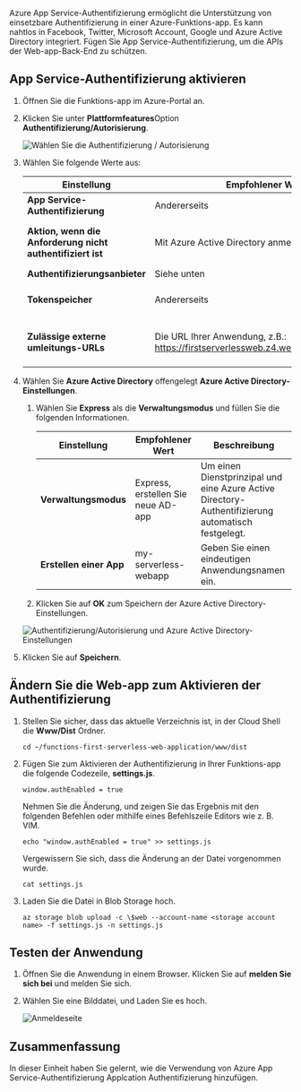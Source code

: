 Azure App Service-Authentifizierung ermöglicht die Unterstützung von einsetzbare Authentifizierung in einer Azure-Funktions-app. Es kann nahtlos in Facebook, Twitter, Microsoft Account, Google und Azure Active Directory integriert. Fügen Sie App Service-Authentifizierung, um die APIs der Web-app-Back-End zu schützen.

## <a name="enable-app-service-authentication"></a>App Service-Authentifizierung aktivieren

1. Öffnen Sie die Funktions-app im Azure-Portal an.

1. Klicken Sie unter **Plattformfeatures**Option **Authentifizierung/Autorisierung**.

    ![Wählen Sie die Authentifizierung / Autorisierung](../images/6-authorization.jpg)

1. Wählen Sie folgende Werte aus:
    
    | Einstellung      |  Empfohlener Wert   | Beschreibung                                        |
    | --- | --- | ---|
    | **App Service-Authentifizierung** | Andererseits | Aktivieren der Authentifizierung. |
    | **Aktion, wenn die Anforderung nicht authentifiziert ist** | Mit Azure Active Directory anmelden | Wählen Sie eine konfigurierte Authentifizierungsmethode (siehe unten). |
    | **Authentifizierungsanbieter** | Siehe unten | Siehe unten |
    | **Tokenspeicher** | Andererseits | Ermöglichen Sie die App Service zum Speichern und Verwalten von Token. |
    | **Zulässige externe umleitungs-URLs** | Die URL Ihrer Anwendung, z.B.: https://firstserverlessweb.z4.web.core.windows.net/ | URLs, die App Service zulässig ist, um umgeleitet werden soll, nachdem ein Benutzer authentifiziert ist. |

1. Wählen Sie **Azure Active Directory** offengelegt **Azure Active Directory-Einstellungen**.

    1. Wählen Sie **Express** als die **Verwaltungsmodus** und füllen Sie die folgenden Informationen.
    
        | Einstellung      |  Empfohlener Wert   | Beschreibung                                        |
        | --- | --- | ---|
        | **Verwaltungsmodus** | Express, erstellen Sie neue AD-app | Um einen Dienstprinzipal und eine Azure Active Directory-Authentifizierung automatisch festgelegt. |
        | **Erstellen einer App** | my-serverless-webapp | Geben Sie einen eindeutigen Anwendungsnamen ein. |
    
    1. Klicken Sie auf **OK** zum Speichern der Azure Active Directory-Einstellungen.

    ![Authentifizierung/Autorisierung und Azure Active Directory-Einstellungen](../images/6-create-aad.png)

1. Klicken Sie auf **Speichern**.


## <a name="modify-the-web-app-to-enable-authentication"></a>Ändern Sie die Web-app zum Aktivieren der Authentifizierung

1. Stellen Sie sicher, dass das aktuelle Verzeichnis ist, in der Cloud Shell die **Www/Dist** Ordner.

    ```azurecli
    cd ~/functions-first-serverless-web-application/www/dist
    ```

1. Fügen Sie zum Aktivieren der Authentifizierung in Ihrer Funktions-app die folgende Codezeile, **settings.js**.

    `window.authEnabled = true`

    Nehmen Sie die Änderung, und zeigen Sie das Ergebnis mit den folgenden Befehlen oder mithilfe eines Befehlszeile Editors wie z. B. VIM.

    ```azurecli
    echo "window.authEnabled = true" >> settings.js
    ```

    Vergewissern Sie sich, dass die Änderung an der Datei vorgenommen wurde.

    ```azurecli
    cat settings.js
    ```

1. Laden Sie die Datei in Blob Storage hoch.

    ```azurecli
    az storage blob upload -c \$web --account-name <storage account name> -f settings.js -n settings.js
    ```


## <a name="test-the-application"></a>Testen der Anwendung

1. Öffnen Sie die Anwendung in einem Browser. Klicken Sie auf **melden Sie sich bei** und melden Sie sich.

1. Wählen Sie eine Bilddatei, und Laden Sie es hoch.

    ![Anmeldeseite](../images/6-aad-auth.png)
    

## <a name="summary"></a>Zusammenfassung

In dieser Einheit haben Sie gelernt, wie die Verwendung von Azure App Service-Authentifizierung Applcation Authentifizierung hinzufügen.